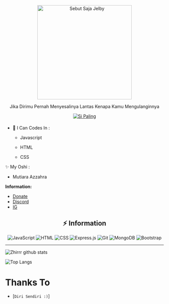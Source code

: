 <div align="center">
<img src="https://cdn.discordapp.com/attachments/938286386572824597/1284037430143488040/ad3fc41c5b2e119be655a22f51da88f1.jpg?ex=66e52c8b&is=66e3db0b&hm=ca6a9ee947cc3722f4a94b157aeedef92acae8d28f574c3fe6371e42f941df7c&" alt="Sebut Saja Jelby" width="300" />

Jika Dirimu Pernah Menyesalinya Lantas Kenapa Kamu Mengulanginnya

>
>
>
</div>
<p align="center">
  <a href="https://github.com/jelbyrisqy"><img title="Si Paling" src="https://img.shields.io/badge/Author-jelbyrisqy-red.svg?style=for-the-badge&logo=github" /></a>
  <h4 align="center">
    <div class="social-icons">
</h4>
</p>

- 🌱 I Can Codes In :

  - Javascript

  - HTML

  - CSS

 ✨ My Oshi :
   
  - Mutiara Azzahra  


**Information:**

- [Donate](https://saweria.co/JelbyR)
- [Discord](https://discordapp.com/users/jelby_)
- [IG](https://www.instagram.com/jelby_0/)

## <div align="center">⚡ Information </div>

<div align="center">

<img alt="JavaScript" src="https://img.shields.io/badge/javascript%20-%23323330.svg?&style=for-the-badge&logo=javascript&logoColor=%23F7DF1E"/>

<img alt="HTML" src="https://img.shields.io/badge/html5%20-%23E34F26.svg?&style=for-the-badge&logo=html5&logoColor=white"/>

<img alt="CSS" src="https://img.shields.io/badge/css3%20-%231572B6.svg?&style=for-the-badge&logo=css3&logoColor=white"/>

<img alt="Express.js" src="https://img.shields.io/badge/express.js%20-%23404d59.svg?&style=for-the-badge"/>

<img alt="Git" src="https://img.shields.io/badge/git%20-%23F05033.svg?&style=for-the-badge&logo=git&logoColor=white"/>

<img alt="MongoDB" src ="https://img.shields.io/badge/MongoDB-%234ea94b.svg?&style=for-the-badge&logo=mongodb&logoColor=white"/>

<img alt="Bootstrap" src="https://img.shields.io/badge/bootstrap%20-%23563D7C.svg?&style=for-the-badge&logo=bootstrap&logoColor=white"/>

</div>

___

![Zhirrr github stats](https://github-readme-stats.vercel.app/api?username=jelbyrisqy&show_icons=true&theme=tokyonight)

![Top Langs](https://github-readme-stats.vercel.app/api/top-langs/?username=jelbyrisqy&hide=css,html&theme=tokyonight)




  # Thanks To
* [`Diri Sendiri :)`]
